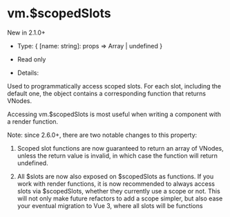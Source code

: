 # vm.$scopedSlots

New in 2.1.0+

* Type: { [name: string]: props => Array<VNode> | undefined }

* Read only

* Details:

Used to programmatically access scoped slots. For each slot, including the default one, the object contains a corresponding function that returns VNodes.

Accessing vm.$scopedSlots is most useful when writing a component with a render function.

Note: since 2.6.0+, there are two notable changes to this property:

1. Scoped slot functions are now guaranteed to return an array of VNodes, unless the return value is invalid, in which case the function will return undefined.

2. All $slots are now also exposed on $scopedSlots as functions. If you work with render functions, it is now recommended to always access slots via $scopedSlots, whether they currently use a scope or not. This will not only make future refactors to add a scope simpler, but also ease your eventual migration to Vue 3, where all slots will be functions

